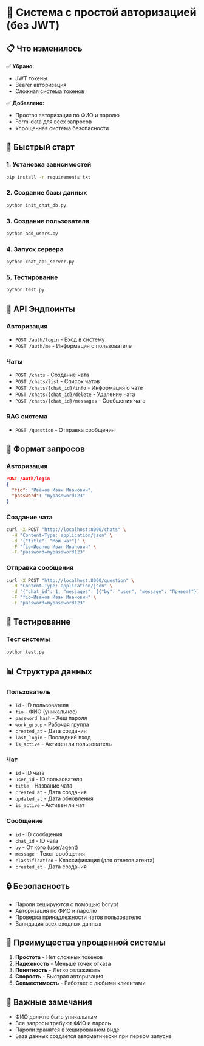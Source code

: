 # 🔐 Система с простой авторизацией (без JWT)

## 📋 Что изменилось

✅ **Убрано:**
- JWT токены
- Bearer авторизация
- Сложная система токенов

✅ **Добавлено:**
- Простая авторизация по ФИО и паролю
- Form-data для всех запросов
- Упрощенная система безопасности

## 🚀 Быстрый старт

### 1. Установка зависимостей
```bash
pip install -r requirements.txt
```

### 2. Создание базы данных
```bash
python init_chat_db.py
```

### 3. Создание пользователя
```bash
python add_users.py
```

### 4. Запуск сервера
```bash
python chat_api_server.py
```

### 5. Тестирование
```bash
python test.py
```

## 📡 API Эндпоинты

### Авторизация
- `POST /auth/login` - Вход в систему
- `POST /auth/me` - Информация о пользователе

### Чаты
- `POST /chats` - Создание чата
- `POST /chats/list` - Список чатов
- `POST /chats/{chat_id}/info` - Информация о чате
- `POST /chats/{chat_id}/delete` - Удаление чата
- `POST /chats/{chat_id}/messages` - Сообщения чата

### RAG система
- `POST /question` - Отправка сообщения

## 🔧 Формат запросов

### Авторизация
```json
POST /auth/login
{
  "fio": "Иванов Иван Иванович",
  "password": "mypassword123"
}
```

### Создание чата
```bash
curl -X POST "http://localhost:8000/chats" \
  -H "Content-Type: application/json" \
  -d '{"title": "Мой чат"}' \
  -F "fio=Иванов Иван Иванович" \
  -F "password=mypassword123"
```

### Отправка сообщения
```bash
curl -X POST "http://localhost:8000/question" \
  -H "Content-Type: application/json" \
  -d '{"chat_id": 1, "messages": [{"by": "user", "message": "Привет!"}]}' \
  -F "fio=Иванов Иван Иванович" \
  -F "password=mypassword123"
```

## 🧪 Тестирование

### Тест системы
```bash
python test.py
```

## 📊 Структура данных

### Пользователь
- `id` - ID пользователя
- `fio` - ФИО (уникальное)
- `password_hash` - Хеш пароля
- `work_group` - Рабочая группа
- `created_at` - Дата создания
- `last_login` - Последний вход
- `is_active` - Активен ли пользователь

### Чат
- `id` - ID чата
- `user_id` - ID пользователя
- `title` - Название чата
- `created_at` - Дата создания
- `updated_at` - Дата обновления
- `is_active` - Активен ли чат

### Сообщение
- `id` - ID сообщения
- `chat_id` - ID чата
- `by` - От кого (user/agent)
- `message` - Текст сообщения
- `classification` - Классификация (для ответов агента)
- `created_at` - Дата создания

## 🔒 Безопасность

- Пароли хешируются с помощью bcrypt
- Авторизация по ФИО и паролю
- Проверка принадлежности чатов пользователю
- Валидация всех входных данных

## 🎯 Преимущества упрощенной системы

1. **Простота** - Нет сложных токенов
2. **Надежность** - Меньше точек отказа
3. **Понятность** - Легко отлаживать
4. **Скорость** - Быстрая авторизация
5. **Совместимость** - Работает с любыми клиентами

## 🚨 Важные замечания

- ФИО должно быть уникальным
- Все запросы требуют ФИО и пароль
- Пароли хранятся в хешированном виде
- База данных создается автоматически при первом запуске
